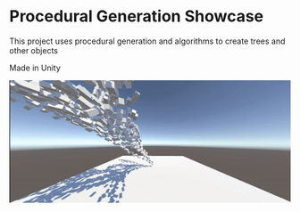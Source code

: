 # Procedural Generation Showcase

This project uses procedural generation and algorithms to create trees and other objects

Made in Unity

![Demo](./TreeSimulationGIF.gif)
